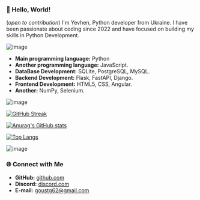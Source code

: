 ### 👋 Hello, World!
(*open to contribution*)
I'm Yevhen, Python developer from Ukraine. I have been passionate about coding since 2022 and have focused on building my skills in Python Development.

![image](https://github.com/user-attachments/assets/5eabbba2-b09e-4681-834d-234b5511654c)

- **Main programming language:** Python
- **Another programming language:** JavaScript.
- **DataBase Development:** SQLite, PostgreSQL, MySQL.
- **Backend Development:** Flask, FastAPI, Django.
- **Frontend Development:** HTML5, CSS, Angular.
- **Another:** NumPy, Selenium.

![image](https://github.com/user-attachments/assets/7fd1aede-ae2a-4218-ae35-9b843ac6098b)

[![GitHub Streak](https://streak-stats.demolab.com/?user=prizrak3742&theme=dark)](https://git.io/streak-stats)

[![Anurag's GitHub stats](https://github-readme-stats.vercel.app/api?username=prizrak3742&theme=dark)](https://github.com/anuraghazra/github-readme-stats)

[![Top Langs](https://github-readme-stats.vercel.app/api/top-langs/?username=prizrak3742&theme=dark)](https://github.com/anuraghazra/github-readme-stats)

![image](https://github.com/user-attachments/assets/143c333e-40ac-4bea-9468-52357149372c)

### 🌐 Connect with Me

- **GitHub:** [github.com](https://github.com/pipStealth)
- **Discord:** [discord.com](https://discord.com/users/970993563460587560)
- **E-mail:** goustg62@gmail.com
